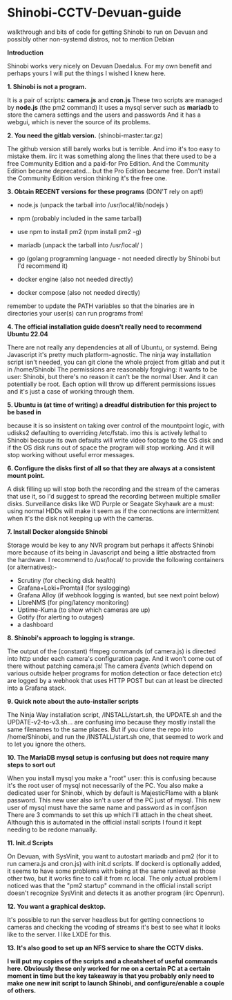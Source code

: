 # Shinobi-CCTV-Devuan-guide
walkthrough and bits of code for getting Shinobi to run on Devuan and possibly other non-systemd distros, not to mention Debian

**Introduction**

Shinobi works very nicely on Devuan Daedalus. For my own benefit and perhaps yours I will put the things I wished I knew here.

**1. Shinobi is not a program.**
   
It is a pair of scripts: **camera.js** and **cron.js**
These two scripts are managed by **node.js** (the pm2 command)
It uses a mysql server such as **mariadb** to store the camera settings and the users and passwords
And it has a webgui, which is never the source of its problems.

**2. You need the gitlab version.** (shinobi-master.tar.gz)
   
The github version still barely works but is terrible. And imo it's too easy to mistake them.
iirc it was something along the lines that there used to be a free Community Edition and a paid-for Pro Edition.
And the Community Edition became deprecated... but the Pro Edition became free.
Don't install the Community Edition version thinking it's the free one.


**3. Obtain RECENT versions for these programs** (DON'T rely on apt!)
   
- node.js (unpack the tarball into /usr/local/lib/nodejs )
- npm (probably included in the same tarball)
- use npm to install pm2 (npm install pm2 -g)
- mariadb (unpack the tarball into /usr/local/ )

- go (golang programming language - not needed directly by Shinobi but I'd recommend it)
- docker engine (also not needed directly)
- docker compose (also not needed directly)

remember to update the PATH variables so that the binaries are in directories your user(s) can run programs from!
  
**4. The official installation guide doesn't really need to recommend Ubuntu 22.04**
   
There are not really any dependencies at all of Ubuntu, or systemd. Being Javascript it's pretty much platform-agnostic.
The ninja way installation script isn't needed, you can git clone the whole project from gitlab and put it in /home/Shinobi
The permissions are reasonably forgiving: it wants to be user: Shinobi, but there's no reason it can't be the normal User. And it can potentially be root.
Each option will throw up different permissions issues and it's just a case of working through them.

**5. Ubuntu is (at time of writing) a dreadful distribution for this project to be based in**

because it is so insistent on taking over control of the mountpoint logic, with udisks2 defaulting to overriding /etc/fstab.
imo this is actively lethal to Shinobi because its own defaults will write video footage to the OS disk
and if the OS disk runs out of space the program will stop working. And it will stop working without useful 
error messages.

**6. Configure the disks first of all so that they are always at a consistent mount point.**

A disk filling up will stop both the recording and the stream of the cameras that use it, so I'd suggest to spread the 
recording between multiple smaller disks. Surveillance disks like WD Purple or Seagate Skyhawk are a must: using normal 
HDDs will make it seem as if the connections are intermittent when it's the disk not keeping up with the cameras.

**7. Install Docker alongside Shinobi** 

Storage would be key to any NVR program but perhaps it affects Shinobi more because of its being in Javascript
and being a little abstracted from the hardware. I recommend to /usr/local/ to provide the following containers
(or alternatives):-

- Scrutiny (for checking disk health)
- Grafana+Loki+Promtail (for syslogging)
- Grafana Alloy (if webhook logging is wanted, but see next point below)
- LibreNMS (for ping/latency monitoring)
- Uptime-Kuma (to show which cameras are up)
- Gotify (for alerting to outages)
- a dashboard

**8. Shinobi's approach to logging is strange.**

The output of the (constant) ffmpeg commands (of camera.js) is directed into http under each camera's configuration page.
And it won't come out of there without patching camera.js! The camera _Events_ (which depend on various outside helper programs for motion detection or face detection etc)
are logged by a webhook that uses HTTP POST but can at least be directed into a Grafana stack.

**9. Quick note about the auto-installer scripts**

The Ninja Way installation script, /INSTALL/start.sh, the UPDATE.sh and the UPDATE-v2-to-v3.sh... are confusing imo because they mostly install the same filenames to the same places.
But if you clone the repo into /home/Shinobi, and run the /INSTALL/start.sh one, that seemed to work and to let you ignore the others.

**10. The MariaDB mysql setup is confusing but does not require many steps to sort out**

When you install mysql you make a "root" user: this is confusing because it's the root user of mysql not necessarily of the PC.
You also make a dedicated user for Shinobi, which by default is MajesticFlame with a blank password. This new user also isn't a user of the PC just of mysql.
This new user of mysql must have the same name and password as in conf.json
There are 3 commands to set this up which I'll attach in the cheat sheet. Although this is automated in the official install scripts I found it kept needing to be
redone manually.

**11. Init.d Scripts**

On Devuan, with SysVinit, you want to autostart mariadb and pm2 (for it to run camera.js and cron.js) with init.d scripts. 
If dockerd is optionally added, it seems to have some problems with being at the same runlevel as those other two, but it works fine to call it from rc.local.
The only actual problem I noticed was that the "pm2 startup" command in the official install script doesn't recognize SysVinit and detects it as another program (iirc Openrun).

**12. You want a graphical desktop.**

It's possible to run the server headless but for getting connections to cameras and checking the vcoding of streams it's best to see what it looks like to the server.
I like LXDE for this.

**13. It's also good to set up an NFS service to share the CCTV disks.**

**I will put my copies of the scripts and a cheatsheet of useful commands here. Obviously these only worked for me on a certain PC at a certain moment in time but the key takeaway is that
you probably only need to make one new init script to launch Shinobi, and configure/enable a couple of others.**

